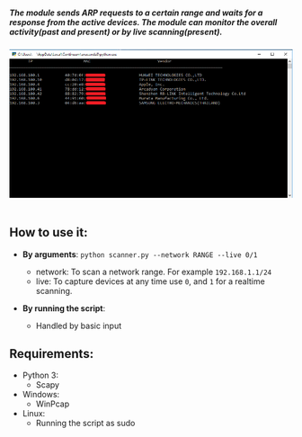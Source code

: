 ##### The module sends ARP requests to a certain range and waits for a response from the active devices. The module can monitor the overall activity(past and present) or by live scanning(present).

![Example](/docs/Example.PNG)
&nbsp;
&nbsp;
## How to use it:
* **By arguments**: `python scanner.py --network RANGE --live 0/1`
    * network: To scan a network range. For example `192.168.1.1/24`
    * live: To capture devices at any time use `0`, and `1` for a realtime scanning. 
    
* **By running the script**:
    * Handled by basic input

## Requirements:
   * Python 3:
      * Scapy
   * Windows:
      * WinPcap
   * Linux:
      * Running the script as sudo
